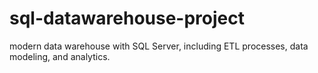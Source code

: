 # sql-datawarehouse-project
modern data warehouse with SQL Server, including ETL processes, data modeling, and analytics.
